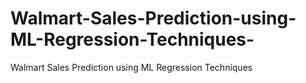# Walmart-Sales-Prediction-using-ML-Regression-Techniques-
Walmart Sales Prediction using ML Regression Techniques 
